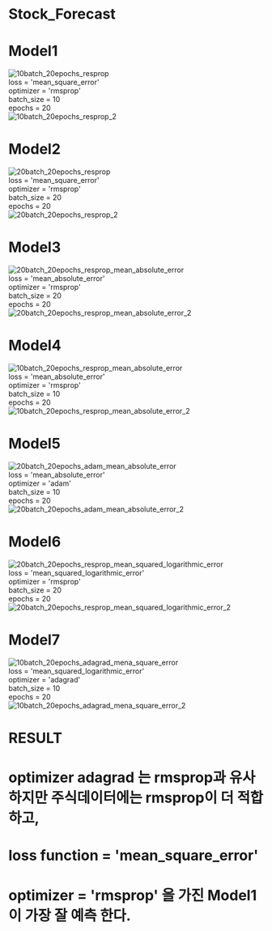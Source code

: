 # Stock_Forecast
# Model1  
![10batch_20epochs_resprop](https://user-images.githubusercontent.com/45307224/59323304-181e9d80-8d15-11e9-98c6-1d26a7637bcd.jpg)  
loss = 'mean_square_error'  
optimizer = 'rmsprop'  
batch_size = 10  
epochs = 20  
![10batch_20epochs_resprop_2](https://user-images.githubusercontent.com/45307224/59323652-8748c180-8d16-11e9-9e02-3410bf863f93.jpg)  

# Model2  
![20batch_20epochs_resprop](https://user-images.githubusercontent.com/45307224/59323844-60d75600-8d17-11e9-9d8a-026d6d843817.jpg)  
loss = 'mean_square_error'  
optimizer = 'rmsprop'  
batch_size = 20  
epochs = 20  
![20batch_20epochs_resprop_2](https://user-images.githubusercontent.com/45307224/59323816-3a191f80-8d17-11e9-8bdc-99cf192f42b0.jpg)  


# Model3  
![20batch_20epochs_resprop_mean_absolute_error](https://user-images.githubusercontent.com/45307224/59324374-9bda8900-8d19-11e9-8811-4507ba7168ca.jpg)  
loss = 'mean_absolute_error'  
optimizer = 'rmsprop'  
batch_size = 20  
epochs = 20  
![20batch_20epochs_resprop_mean_absolute_error_2](https://user-images.githubusercontent.com/45307224/59324371-92e9b780-8d19-11e9-89c7-faad7a81bc7f.jpg)  


# Model4  
![10batch_20epochs_resprop_mean_absolute_error](https://user-images.githubusercontent.com/45307224/59324665-df81c280-8d1a-11e9-8c94-1453f990f5b4.jpg)  
loss = 'mean_absolute_error'  
optimizer = 'rmsprop'  
batch_size = 10  
epochs = 20  
![10batch_20epochs_resprop_mean_absolute_error_2](https://user-images.githubusercontent.com/45307224/59324658-d55fc400-8d1a-11e9-8f47-6968b4c0d71f.jpg)  


# Model5  
![20batch_20epochs_adam_mean_absolute_error](https://user-images.githubusercontent.com/45307224/59324448-efe56d80-8d19-11e9-9d7f-2b4617fcaa82.jpg)  
loss = 'mean_absolute_error'  
optimizer = 'adam'  
batch_size = 10  
epochs = 20  
![20batch_20epochs_adam_mean_absolute_error_2](https://user-images.githubusercontent.com/45307224/59324438-e78d3280-8d19-11e9-9a9a-f89dcf200dee.jpg)  


# Model6  
![20batch_20epochs_resprop_mean_squared_logarithmic_error](https://user-images.githubusercontent.com/45307224/59324944-012f7980-8d1c-11e9-8450-f055f392e60b.jpg)  
loss = 'mean_squared_logarithmic_error'  
optimizer = 'rmsprop'  
batch_size = 20  
epochs = 20  
![20batch_20epochs_resprop_mean_squared_logarithmic_error_2](https://user-images.githubusercontent.com/45307224/59324915-e0ffba80-8d1b-11e9-9bf1-2939a3276596.jpg)  


# Model7  
![10batch_20epochs_adagrad_mena_square_error](https://user-images.githubusercontent.com/45307224/59325842-849e9a00-8d1f-11e9-90f5-c8025982750c.jpg)  
loss = 'mean_squared_logarithmic_error'  
optimizer = 'adagrad'  
batch_size = 10  
epochs = 20  
![10batch_20epochs_adagrad_mena_square_error_2](https://user-images.githubusercontent.com/45307224/59325855-8ff1c580-8d1f-11e9-960e-2cd7f2d9c202.jpg)  


# RESULT
# optimizer adagrad 는 rmsprop과 유사 하지만 주식데이터에는 rmsprop이 더 적합하고,

# loss function = 'mean_square_error'  
# optimizer = 'rmsprop' 을 가진 Model1 이 가장 잘 예측 한다.
